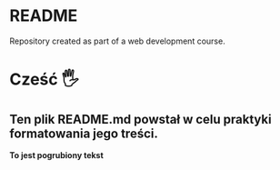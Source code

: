 # README

Repository created as part of a web development course.

# Cześć 🖐

## Ten plik README.md powstał w celu praktyki formatowania jego treści.

**To jest pogrubiony tekst**
